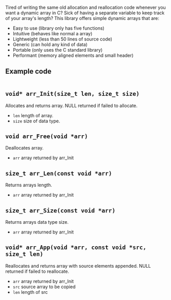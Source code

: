 Tired of writing the same old allocation and reallocation code whenever you want a dynamic array in C?
Sick of having a separate variable to keep track of your array's length?
This library offers simple dynamic arrays that are:
- Easy to use  (library only has five functions)
- Intuitive (behaves like normal a array)
- Lightweight (less than 50 lines of source code) 
- Generic (can hold any kind of data)
- Portable (only uses the C standard library)
- Performant (memory aligned elements and small header)
## Example code
```

```
## ```void* arr_Init(size_t len, size_t size)```
Allocates and returns array.
NULL returned if failed to allocate. 
- ```len``` length of array.
- ```size``` size of data type.
## ```void arr_Free(void *arr)```
Deallocates array.
- ```arr``` array returned by arr_Init
## ```size_t arr_Len(const void *arr)```
Returns arrays length.
- ```arr``` array returned by arr_Init
## ```size_t arr_Size(const void *arr)```
Returns arrays data type size.
- ```arr``` array returned by arr_Init
## ```void* arr_App(void *arr, const void *src, size_t len)```
Reallocates and returns array with source elements appended.
NULL returned if failed to reallocate.
- ```arr``` array returned by arr_Init
- ```src``` source array to be copied
- ```len``` length of src

